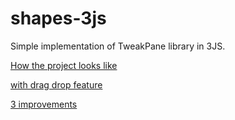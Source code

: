# shapes-3js

Simple implementation of TweakPane library in 3JS. 

[How the project looks like](https://shapes-3js.vercel.app/)

[with drag drop feature](https://drag-drop-shapes-3js-ezk09tk2s-kkkris-projects.vercel.app/)

[3 improvements](https://shapes-3js-7shykuthj-kkkris-projects.vercel.app/)


